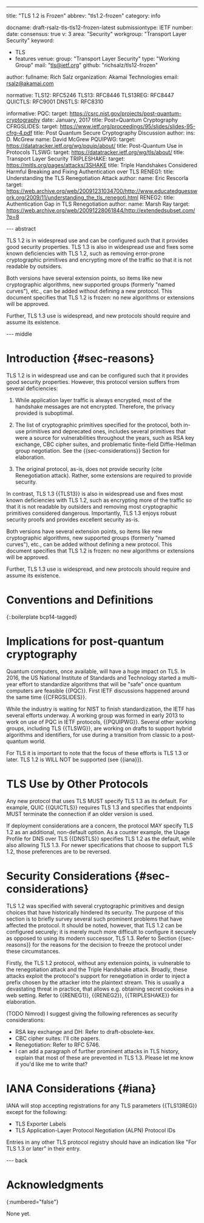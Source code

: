 ---
title: "TLS 1.2 is Frozen"
abbrev: "tls1.2-frozen"
category: info

docname: draft-rsalz-tls-tls12-frozen-latest
submissiontype: IETF
number:
date:
consensus: true
v: 3
area: "Security"
workgroup: "Transport Layer Security"
keyword:
 - TLS
 - features
venue:
  group: "Transport Layer Security"
  type: "Working Group"
  mail: "tls@ietf.org"
  github: "richsalz/tls12-frozen"

author:
  fullname: Rich Salz
  organization: Akamai Technologies
  email: rsalz@akamai.com

normative:
  TLS12: RFC5246
  TLS13: RFC8446
  TLS13REG: RFC8447
  QUICTLS: RFC9001
  DNSTLS: RFC8310

informative:
  PQC:
    target: https://csrc.nist.gov/projects/post-quantum-cryptography
    date: January, 2017
    title: Post=Quantum Cryptography
  CFRGSLIDES:
    target: https://www.ietf.org/proceedings/95/slides/slides-95-cfrg-4.pdf
    title: Post Quantum Secure Cryptography Discussion
    author:
      ins: D. McGrew
      name: David McGrew
  PQUIPWG:
    target: https://datatracker.ietf.org/wg/pquip/about/
    title: Post-Quantum Use in Protocols
  TLSWG:
    target: https://datatracker.ietf.org/wg/tls/about/
    title: Transport Layer Security
  TRIPLESHAKE:
    target: https://mitls.org/pages/attacks/3SHAKE
    title: Triple Handshakes Considered Harmful Breaking and Fixing Authentication over TLS
  RENEG1:
    title: Understanding the TLS Renegotiation Attack
    author:
      name: Eric Rescorla
    target: https://web.archive.org/web/20091231034700/http://www.educatedguesswork.org/2009/11/understanding_the_tls_renegoti.html
  RENEG2:
    title: Authentication Gap in TLS Renegotiation
    author:
      name: Marsh Ray
    target: https://web.archive.org/web/20091228061844/http://extendedsubset.com/?p=8

--- abstract

TLS 1.2 is in widespread use and can be configured such that it provides good
security properties. TLS 1.3 is also in
widespread use and fixes some known deficiencies with TLS 1.2, such as
removing error-prone cryptographic primitives and encrypting more of the traffic
so that it is not readable by outsiders.

Both versions have several extension points, so items like new cryptographic
algorithms, new supported groups (formerly "named curves"),  etc., can be
added without defining a new protocol. This document specifies that TLS 1.2
is frozen: no new algorithms or extensions will be approved.

Further, TLS 1.3 use is widespread, and new protocols should require and
assume its existence.

--- middle

# Introduction {#sec-reasons}

TLS 1.2 is in widespread use and can be configured such that it provides good
security properties. However, this protocol version suffers from several
deficiencies:

1. While application layer traffic is always encrypted, most of the handshake
messages are not encrypted. Therefore, the privacy provided is suboptimal.

2. The list of cryptographic primitives specified for the protocol, both in-use
primitives and deprecated ones, includes several primitives that were a source for
vulnerabilities throughout the years, such as RSA key exchange, CBC cipher suites,
and problematic finite-field Diffie-Hellman group negotiation. See the {{sec-considerations}} Section for elaboration.

3. The original protocol, as-is, does not provide security (cite Renegotiation
attack). Rather, some extensions are required to provide security.

In contrast, TLS 1.3 {{TLS13}} is also in
widespread use and fixes most known deficiencies with TLS 1.2, such as
encrypting more of the traffic so that it is not readable by outsiders and
removing most cryptographic primitives considered dangerous. Importantly, TLS
1.3 enjoys robust security proofs and provides excellent security as-is.

Both versions have several extension points, so items like new cryptographic
algorithms, new supported groups (formerly "named curves"),  etc., can be
added without defining a new protocol. This document specifies that TLS 1.2
is frozen: no new algorithms or extensions will be approved.

Further, TLS 1.3 use is widespread, and new protocols should require and
assume its existence.

# Conventions and Definitions

{::boilerplate bcp14-tagged}

# Implications for post-quantum cryptography

Quantum computers, once available, will have a huge impact on TLS.
In 2016, the US National Institute of Standards and Technology started a
multi-year effort to standardize algorithms that will be "safe"
once quantum computers are feasible {{PQC}}. First IETF discussions happened
around the same time {{CFRGSLIDES}}.

While the industry is waiting for NIST to finish standardization, the
IETF has several efforts underway.
A working group was formed in early 2013 to work on use of PQC in IETF protocols,
{{PQUIPWG}}.
Several other working groups, including TLS {{TLSWG}},
are working on
drafts to support hybrid algorithms and identifiers, for use during a
transition from classic to a post-quantum world.

For TLS it is important to note that the focus of these efforts is TLS 1.3
or later.
TLS 1.2 is WILL NOT be supported (see {{iana}}).

# TLS Use by Other Protocols

Any new protocol that uses TLS MUST specify TLS 1.3 as its default.
For example, QUIC {{QUICTLS}} requires TLS 1.3 and specifies that endpoints
MUST terminate the connection if an older version is used.

If deployment considerations are a concern, the protocol MAY specify TLS 1.2 as
an additional, non-default option.
As a counter example, the Usage Profile for DNS over TLS {{DNSTLS}} specifies
TLS 1.2 as the default, while also allowing TLS 1.3.
For newer specifications that choose to support TLS 1.2, those preferences are
to be reversed.

# Security Considerations {#sec-considerations}

TLS 1.2 was specified with several cryptographic primitives and design choices
that have historically hindered its security. The purpose of this section is to
briefly survey several such prominent problems that have affected the protocol.
It should be noted, however, that TLS 1.2 can be configured securely; it is
merely much more difficult to configure it securely as opposed to using its
modern successor, TLS 1.3. Refer to Section {{sec-reasons}} for the reasons for
the decision to freeze the protocol under these circumstances.

Firstly, the TLS 1.2 protocol, without any extension points, is vulnerable to
the renegotiation attack and the Triple Handshake attack. Broadly, these attacks
exploit the protocol's support for renegotiation in order to inject a prefix
chosen by the attacker into the plaintext stream. This is usually a devastating
threat in practice, that allows e.g. obtaining secret cookies in a web setting.
Refer to {{RENEG1}}, {{RENEG2}}, {{TRIPLESHAKE}} for elaboration.

(TODO Nimrod) I suggest giving the following references as security considerations:
- RSA key exchange and DH: Refer to draft-obsolete-kex.
- CBC cipher suites: I'll cite papers.
- Renegotiation: Refer to RFC 5746.
- I can add a paragraph of further prominent attacks in TLS history, explain
  that most of these are prevented in TLS 1.3.
Please let me know if you'd like me to write that?

# IANA Considerations {#iana}

IANA will stop accepting registrations for any TLS parameters {{TLS13REG}}
except for the following:

- TLS Exporter Labels
- TLS Application-Layer Protocol Negotiation (ALPN) Protocol IDs

Entries in any other TLS protocol registry should have an indication like
"For TLS 1.3 or later" in their entry.


--- back

# Acknowledgments
{:numbered="false"}

None yet.
